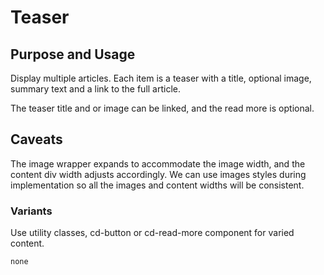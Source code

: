 # Teaser

## Purpose and Usage
Display multiple articles. Each item is a teaser with a title, optional image, summary text and a link to the full 
article.

The teaser title and or image can be linked, and the read more is optional.

## Caveats
The image wrapper expands to accommodate the image width, and the content div width adjusts accordingly.
We can use images styles during implementation so all the images and content widths will be consistent.

### Variants
Use utility classes, cd-button or cd-read-more component for varied content.

```
none

```
